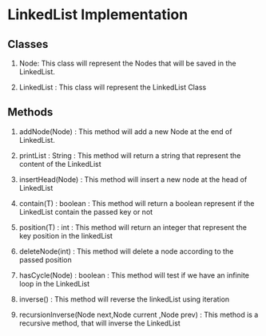 # LinkedList Implementation

## Classes

1. Node: This class will represent the Nodes that will be saved in the LinkedList.

2. LinkedList : This class will represent the LinkedList Class

## Methods

1. addNode(Node) : This method will add a new Node at the end of LinkedList.

2. printList : String : This method will return a string that represent the content of the LinkedList

3. insertHead(Node) : This method will insert a new node at the head of LinkedList

4. contain(T) : boolean : This method will return a boolean represent if the LinkedList contain the passed key or not

5. position(T) : int : This method will return an integer that represent the key position in the linkedList

6. deleteNode(int) : This method will delete a node according to the passed position

7. hasCycle(Node) : boolean : This method will test if we have an infinite loop in the LinkedList

8. inverse() : This method will reverse the linkedList using iteration

9. recursionInverse(Node next,Node current ,Node prev) : This method is a recursive method, that will inverse the LinkedList
